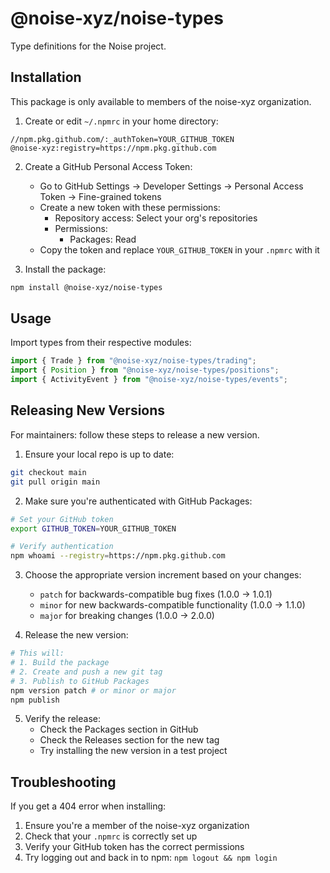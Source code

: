 # @noise-xyz/noise-types

Type definitions for the Noise project.

## Installation

This package is only available to members of the noise-xyz organization.

1. Create or edit `~/.npmrc` in your home directory:

```
//npm.pkg.github.com/:_authToken=YOUR_GITHUB_TOKEN
@noise-xyz:registry=https://npm.pkg.github.com
```

2. Create a GitHub Personal Access Token:

    - Go to GitHub Settings → Developer Settings → Personal Access Token → Fine-grained tokens
    - Create a new token with these permissions:
        - Repository access: Select your org's repositories
        - Permissions:
            - Packages: Read
    - Copy the token and replace `YOUR_GITHUB_TOKEN` in your `.npmrc` with it

3. Install the package:

```bash
npm install @noise-xyz/noise-types
```

## Usage

Import types from their respective modules:

```typescript
import { Trade } from "@noise-xyz/noise-types/trading";
import { Position } from "@noise-xyz/noise-types/positions";
import { ActivityEvent } from "@noise-xyz/noise-types/events";
```

## Releasing New Versions

For maintainers: follow these steps to release a new version.

1. Ensure your local repo is up to date:

```bash
git checkout main
git pull origin main
```

2. Make sure you're authenticated with GitHub Packages:

```bash
# Set your GitHub token
export GITHUB_TOKEN=YOUR_GITHUB_TOKEN

# Verify authentication
npm whoami --registry=https://npm.pkg.github.com
```

3. Choose the appropriate version increment based on your changes:

    - `patch` for backwards-compatible bug fixes (1.0.0 -> 1.0.1)
    - `minor` for new backwards-compatible functionality (1.0.0 -> 1.1.0)
    - `major` for breaking changes (1.0.0 -> 2.0.0)

4. Release the new version:

```bash
# This will:
# 1. Build the package
# 2. Create and push a new git tag
# 3. Publish to GitHub Packages
npm version patch # or minor or major
npm publish
```

5. Verify the release:
    - Check the Packages section in GitHub
    - Check the Releases section for the new tag
    - Try installing the new version in a test project

## Troubleshooting

If you get a 404 error when installing:

1. Ensure you're a member of the noise-xyz organization
2. Check that your `.npmrc` is correctly set up
3. Verify your GitHub token has the correct permissions
4. Try logging out and back in to npm: `npm logout && npm login`
